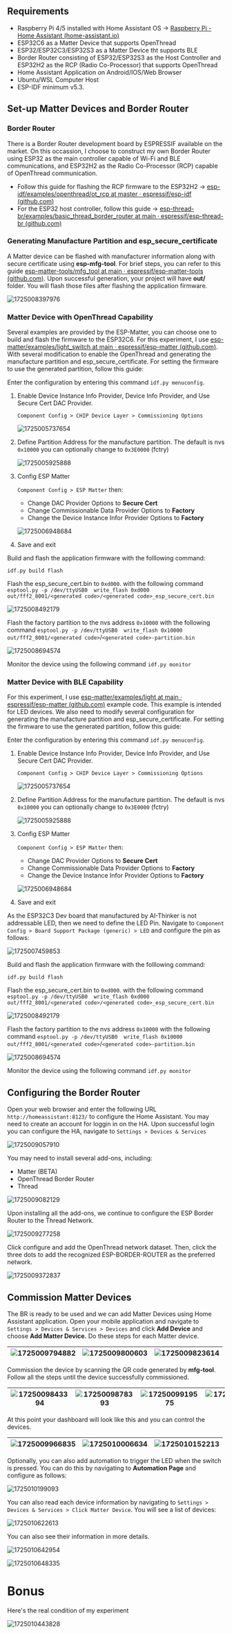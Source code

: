 ## Requirements

* Raspberry Pi 4/5 installed with Home Assistant OS -> [Raspberry Pi - Home Assistant (home-assistant.io)](https://www.home-assistant.io/installation/raspberrypi/)
* ESP32C6 as a Matter Device that supports OpenThread
* ESP32/ESP32C3/ESP32S3 as a Matter Device tht supports BLE
* Border Router consisting of ESP32/ESP32S3 as the Host Controller and ESP32H2 as the RCP (Radio Co-Processor) that supports OpenThread
* Home Assistant Application on Android/IOS/Web Browser
* Ubuntu/WSL Computer Host
* ESP-IDF minimum v5.3.

## Set-up Matter Devices and Border Router

### Border Router

There is a Border Router development board by ESPRESSIF available on the market. On this occassion, I choose to construct my own Border Router using ESP32 as the main controller capable of Wi-Fi and BLE communications, and ESP32H2 as the Radio Co-Processor (RCP) capable of OpenThread communication.

* Follow this guide for flashing the RCP firmware to the ESP32H2 -> [esp-idf/examples/openthread/ot_rcp at master · espressif/esp-idf (github.com)](https://github.com/espressif/esp-idf/tree/master/examples/openthread/ot_rcp)
* For the ESP32 host controller, follow this guide -> [esp-thread-br/examples/basic_thread_border_router at main · espressif/esp-thread-br (github.com)](https://github.com/espressif/esp-thread-br/tree/main/examples/basic_thread_border_router)

### Generating Manufacture Partition and esp_secure_certificate

A Matter device can be flashed with manufacturer information along with secure certificate using **esp-mfg-tool**. For brief steps, you can refer to this guide [esp-matter-tools/mfg_tool at main · espressif/esp-matter-tools (github.com)](https://github.com/espressif/esp-matter-tools/tree/main/mfg_tool). Upon successful generation, your project will have **out/** folder. You will flash those files after flashing the application firmware.

![1725008397976](image/README/1725008397976.png)

### Matter Device with OpenThread Capability

Several examples are provided by the ESP-Matter, you can choose one to build and flash the firmware to the ESP32C6. For this experiment, I use [esp-matter/examples/light_switch at main · espressif/esp-matter (github.com)](https://github.com/espressif/esp-matter/tree/main/examples/light_switch). With several modification to enable the OpenThread and generating the manufacture partition and esp_secure_certificate. For setting the firmware to use the generated partition, follow this guide:

Enter the configuration by entering this command `idf.py menuconfig`.

1. Enable Device Instance Info Provider, Device Info Provider, and Use Secure Cert DAC Provider.

   `Component Config > CHIP Device Layer > Commissioning Options`

   ![1725005737654](image/README/1725005737654.png)
2. Define Partition Address for the manufacture partition. The default is nvs `0x10000` you can optionally change to `0x3E0000` (fctry)

   ![1725005925888](image/README/1725005925888.png)
3. Config ESP Matter

   `Component Config > ESP Matter` then:

   - Change DAC Provider Options to **Secure Cert**
   - Change Commissionable Data Provider Options to **Factory**
   - Change the Device Instance Infor Provider Options to **Factory**

   ![1725006948684](image/README/1725006948684.png)
4. Save and exit

Build and flash the application firmware with the folllowing command:

`idf.py build flash`

Flash the esp_secure_cert.bin to `0xd000`. with the following command `esptool.py -p /dev/ttyUSB0  write_flash 0xd000 out/fff2_8001/<generated code>/<generated code>_esp_secure_cert.bin`

![1725008492179](image/README/1725008492179.png)

Flash the factory partition to the nvs address `0x10000` with the following command `esptool.py -p /dev/ttyUSB0  write_flash 0x10000 out/fff2_8001/<generated code>`/`<generated code>-partition.bin`

![1725008694574](image/README/1725008694574.png)

Monitor the device using the following command `idf.py monitor`

### Matter Device with BLE Capability

For this experiment, I use [esp-matter/examples/light at main · espressif/esp-matter (github.com)](https://github.com/espressif/esp-matter/tree/main/examples/light) example code. This example is intended for LED devices. We also need to modify several configuration for generating the manufacture partition and esp_secure_certificate. For setting the firmware to use the generated partition, follow this guide:

Enter the configuration by entering this command `idf.py menuconfig`.

1. Enable Device Instance Info Provider, Device Info Provider, and Use Secure Cert DAC Provider.

   `Component Config > CHIP Device Layer > Commissioning Options`

   ![1725005737654](image/README/1725005737654.png)
2. Define Partition Address for the manufacture partition. The default is nvs `0x10000` you can optionally change to `0x3E0000` (fctry)

   ![1725005925888](image/README/1725005925888.png)
3. Config ESP Matter

   `Component Config > ESP Matter` then:

   - Change DAC Provider Options to **Secure Cert**
   - Change Commissionable Data Provider Options to **Factory**
   - Change the Device Instance Infor Provider Options to **Factory**

   ![1725006948684](image/README/1725006948684.png)
4. Save and exit

As the ESP32C3 Dev board that manufactured by AI-Thinker is not addressable LED, then we need to define the LED Pin. Navigate to `Component Config > Board Support Package (generic) > LED` and configure the pin as follows:

![1725007459853](image/README/1725007459853.png)

Build and flash the application firmware with the folllowing command:

`idf.py build flash`

Flash the esp_secure_cert.bin to `0xd000`. with the following command `esptool.py -p /dev/ttyUSB0  write_flash 0xd000 out/fff2_8001/<generated code>/<generated code>_esp_secure_cert.bin`

![1725008492179](image/README/1725008492179.png)

Flash the factory partition to the nvs address `0x10000` with the following command `esptool.py -p /dev/ttyUSB0  write_flash 0x10000 out/fff2_8001/<generated code>`/`<generated code>-partition.bin`

![1725008694574](image/README/1725008694574.png)

Monitor the device using the following command `idf.py monitor`

## Configuring the Border Router

Open your web browser and enter the following URL `http://homeassistant:8123/` to configure the Home Assistant. You may need to create an account for loggin in on the HA. Upon successful login you can configure the HA, navigate to `Settings > Devices & Services`

![1725009057910](image/README/1725009057910.png)

You may need to install several add-ons, including:

* Matter (BETA)
* OpenThread Border Router
* Thread

![1725009082129](image/README/1725009082129.png)

Upon installing all the add-ons, we continue to configure the ESP Border Router to the Thread Network.

![1725009277258](image/README/1725009277258.png)

Click configure and add the OpenThread network dataset. Then, click the three dots to add the recognized ESP-BORDER-ROUTER as the preferred network.

![1725009372837](image/README/1725009372837.png)

## Commission Matter Devices

The BR is ready to be used and we can add Matter Devices using Home Assistant application. Open your mobile application and navigate to `Settings > Devices & Services > Devices` and click **Add Device** and choose **Add Matter Device.** Do these steps for each Matter device.

| ![1725009794882](image/README/1725009794882.png) | ![1725009800603](image/README/1725009800603.png) | ![1725009823614](image/README/1725009823614.png) |
| ---------------------------------------------- | ---------------------------------------------- | ---------------------------------------------- |

Commission the device by scanning the QR code generated by **mfg-tool**. Follow all the steps until the device successfully commissioned.

| ![1725009843394](image/README/1725009843394.png) | ![1725009878393](image/README/1725009878393.png) | ![1725009919575](image/README/1725009919575.png) | ![1725009926737](image/README/1725009926737.png) |
| ---------------------------------------------- | ---------------------------------------------- | ---------------------------------------------- | ---------------------------------------------- |

At this point your dashboard will look like this and you can control the devices.

| ![1725009966835](image/README/1725009966835.png) | ![1725010006634](image/README/1725010006634.png) | ![1725010152213](image/README/1725010152213.png) |
| ---------------------------------------------- | ---------------------------------------------- | ---------------------------------------------- |

Optionally, you can also add automation to trigger the LED when the switch is pressed. You can do this by navigating to **Automation Page** and configure as follows:

![1725010199093](image/README/1725010199093.png)

You can also read each device information by navigating to `Settings > Devices & Services > Click Matter Device`. You will see a list of devices:

![1725010622613](image/README/1725010622613.png)

You can also see their information in more details.

![1725010642954](image/README/1725010642954.png)

![1725010648335](image/README/1725010648335.png)

# Bonus

Here's the real condition of my experiment

![1725010443828](image/README/1725010443828.png)
